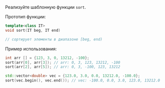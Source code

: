 ﻿Реализуйте шаблонную функции `sort`.

Прототип функции:
```cpp
template<class IT>
void sort(IT beg, IT end)

// сортирует элементы в диапазоне [beg, end)
```

Пример использования:
```cpp
int arr [] = {123, 3, 0, 13212, -100};
sort(arr[0], arr[3]); // arr: 0, 3, 123, 13212, -100
sort(arr[2], arr[5]); // arr: 0, 3, -100, 123, 13212

std::vector<double> vec = {123.0, 3.0, 0.0, 13212.0, -100.0};
sort(vec.begin(), vec.end()); // vec: -100.0, 0.0, 3.0, 123.0, 13212.0
```
